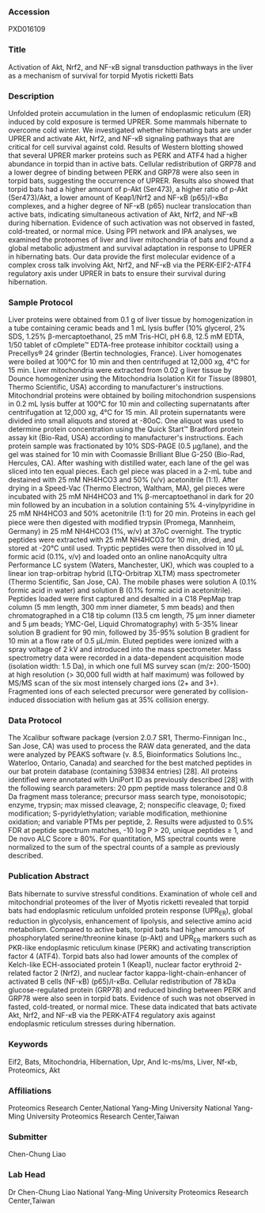 ### Accession
PXD016109

### Title
Activation of Akt, Nrf2, and NF-κB signal transduction pathways in the liver as a mechanism of survival for torpid Myotis ricketti Bats

### Description
Unfolded protein accumulation in the lumen of endoplasmic reticulum (ER) induced by cold exposure is termed UPRER. Some mammals hibernate to overcome cold winter. We investigated whether hibernating bats are under UPRER and activate Akt, Nrf2, and NF-κB signaling pathways that are critical for cell survival against cold. Results of Western blotting showed that several UPRER marker proteins such as PERK and ATF4 had a higher abundance in torpid than in active bats. Cellular redistribution of GRP78 and a lower degree of binding between PERK and GRP78 were also seen in torpid bats, suggesting the occurrence of UPRER. Results also showed that torpid bats had a higher amount of p-Akt (Ser473), a higher ratio of p-Akt (Ser473)/Akt, a lower amount of Keap1/Nrf2 and NF-κB (p65)/I-κBα complexes, and a higher degree of NF-κB (p65) nuclear translocation than active bats, indicating simultaneous activation of Akt, Nrf2, and NF-κB during hibernation. Evidence of such activation was not observed in fasted, cold-treated, or normal mice. Using PPI network and IPA analyses, we examined the proteomes of liver and liver mitochondria of bats and found a global metabolic adjustment and survival adaptation in response to UPRER in hibernating bats. Our data provide the first molecular evidence of a complex cross talk involving Akt, Nrf2, and NF-κB via the PERK-EIF2-ATF4 regulatory axis under UPRER in bats to ensure their survival during hibernation.

### Sample Protocol
Liver proteins were obtained from 0.1 g of liver tissue by homogenization in a tube containing ceramic beads and 1 mL lysis buffer (10% glycerol, 2% SDS, 1.25% β-mercaptoethanol, 25 mM Tris-HCl, pH 6.8, 12.5 mM EDTA, 1/50 tablet of cOmplete™ EDTA-free protease inhibitor cocktail) using a Precellys® 24 grinder (Bertin technologies, France). Liver homogenates were boiled at 100°C for 10 min and then centrifuged at 12,000 xg, 4°C for 15 min. Liver mitochondria were extracted from 0.02 g liver tissue by Dounce homogenizer using the Mitochondria Isolation Kit for Tissue (89801, Thermo Scientific, USA) according to manufacturer's instructions. Mitochondrial proteins were obtained by boiling mitochondrion suspensions in 0.2 mL lysis buffer at 100°C for 10 min and collecting supernatants after centrifugation at 12,000 xg, 4°C for 15 min. All protein supernatants were divided into small aliquots and stored at -80oC. One aliquot was used to determine protein concentration using the Quick Start™ Bradford protein assay kit (Bio-Rad, USA) according to manufacturer's instructions. Each protein sample was fractionated by 10% SDS-PAGE (0.5 µg/lane), and the gel was stained for 10 min with Coomassie Brilliant Blue G-250 (Bio-Rad, Hercules, CA). After washing with distilled water, each lane of the gel was sliced into ten equal pieces. Each gel piece was placed in a 2-mL tube and destained with 25 mM NH4HCO3 and 50% (v/v) acetonitrile (1:1). After drying in a Speed-Vac (Thermo Electron, Waltham, MA), gel pieces were incubated with 25 mM NH4HCO3 and 1% β-mercaptoethanol in dark for 20 min followed by an incubation in a solution containing 5% 4-vinylpyridine in 25 mM NH4HCO3 and 50% acetonitrile (1:1) for 20 min. Proteins in each gel piece were then digested with modiﬁed trypsin (Promega, Mannheim, Germany) in 25 mM NH4HCO3 (1%, w/v) at 37oC overnight. The tryptic peptides were extracted with 25 mM NH4HCO3 for 10 min, dried, and stored at -20°C until used.         Tryptic peptides were then dissolved in 10 μL formic acid (0.1%, v/v) and loaded onto an online nanoAcquity ultra Performance LC system (Waters, Manchester, UK), which was coupled to a linear ion trap-orbitrap hybrid (LTQ-Orbitrap XLTM) mass spectrometer (Thermo Scientific, San Jose, CA). The mobile phases were solution A (0.1% formic acid in water) and solution B (0.1% formic acid in acetonitrile). Peptides loaded were first captured and desalted in a C18 PepMap trap column (5 mm length, 300 mm inner diameter, 5 mm beads) and then chromatographed in a C18 tip column (13.5 cm length, 75 μm inner diameter and 5 μm beads; YMC-Gel, Liquid Chromatography) with 5-35% linear solution B gradient for 90 min, followed by 35-95% solution B gradient for 10 min at a flow rate of 0.5 μL/min.      Eluted peptides were ionized with a spray voltage of 2 kV and introduced into the mass spectrometer. Mass spectrometry data were recorded in a data-dependent acquisition mode (isolation width: 1.5 Da), in which one full MS survey scan (m/z: 200-1500) at high resolution (> 30,000 full width at half maximum) was followed by MS/MS scan of the six most intensely charged ions (2+ and 3+). Fragmented ions of each selected precursor were generated by collision-induced dissociation with helium gas at 35% collision energy.

### Data Protocol
The Xcalibur software package (version 2.0.7 SR1, Thermo-Finnigan Inc., San Jose, CA) was used to process the RAW data generated, and the data were analyzed by PEAKS software (v. 8.5, Bioinformatics Solutions Inc., Waterloo, Ontario, Canada) and searched for the best matched peptides in our bat protein database (containing 539834 entries) [28]. All proteins identified were annotated with UniPort ID as previously described [28] with the following search parameters: 20 ppm peptide mass tolerance and 0.8 Da fragment mass tolerance; precursor mass search type, monoisotopic; enzyme, trypsin; max missed cleavage, 2; nonspecific cleavage, 0; fixed modification; S-pyridylethylation; variable modification, methionine oxidation; and variable PTMs per peptide, 2. Results were adjusted to 0.5% FDR at peptide spectrum matches, -10 log P > 20, unique peptides ≥ 1, and De novo ALC Score ≥ 80%. For quantitation, MS spectral counts were normalized to the sum of the spectral counts of a sample as previously described.

### Publication Abstract
Bats hibernate to survive stressful conditions. Examination of whole cell and mitochondrial proteomes of the liver of Myotis ricketti revealed that torpid bats had endoplasmic reticulum unfolded protein response (UPR<sub>ER</sub>), global reduction in glycolysis, enhancement of lipolysis, and selective amino acid metabolism. Compared to active bats, torpid bats had higher amounts of phosphorylated serine/threonine kinase (p-Akt) and UPR<sub>ER</sub> markers such as PKR-like endoplasmic reticulum kinase (PERK) and activating transcription factor 4 (ATF4). Torpid bats also had lower amounts of the complex of Kelch-like ECH-associated protein 1 (Keap1), nuclear factor erythroid 2-related factor 2 (Nrf2), and nuclear factor kappa-light-chain-enhancer of activated B cells (NF-&#x3ba;B) (p65)/I-&#x3ba;B&#x3b1;. Cellular redistribution of 78&#x2009;kDa glucose-regulated protein (GRP78) and reduced binding between PERK and GRP78 were also seen in torpid bats. Evidence of such was not observed in fasted, cold-treated, or normal mice. These data indicated that bats activate Akt, Nrf2, and NF-&#x3ba;B via the PERK-ATF4 regulatory axis against endoplasmic reticulum stresses during hibernation.

### Keywords
Eif2, Bats, Mitochondria, Hibernation, Upr, And lc-ms/ms, Liver, Nf-κb, Proteomics, Akt

### Affiliations
Proteomics Research Center,National Yang-Ming University
National Yang-Ming University  Proteomics Research Center,Taiwan

### Submitter
Chen-Chung Liao

### Lab Head
Dr Chen-Chung Liao
National Yang-Ming University  Proteomics Research Center,Taiwan


